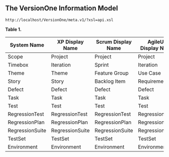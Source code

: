 ## The VersionOne Information Model

```
http://localhost/VersionOne/meta.v1/?xsl=api.xsl
```

<p class="title"><b>Table 1. </b></p><div class="table-contents"><table cellspacing="0" cellpadding="0" border="0"><colgroup><col /><col /><col /><col /><col /></colgroup><thead><tr><th>System Name</th><th>XP Display Name</th><th>Scrum Display Name</th><th>AgileUP Display Name</th><th>DSDM Display Name</th></tr></thead><tbody><tr><td>Scope</td><td>Project</td><td>Project</td><td>Project</td><td>Project</td></tr><tr><td>Timebox</td><td>Iteration</td><td>Sprint</td><td>Iteration</td><td>Iteration</td></tr><tr><td>Theme</td><td>Theme</td><td>Feature Group</td><td>Use Case</td><td>Feature Group</td></tr><tr><td>Story</td><td>Story</td><td>Backlog Item</td><td>Requirement</td><td>Requirement</td></tr><tr><td>Defect</td><td>Defect</td><td>Defect</td><td>Defect</td><td>Defect</td></tr><tr><td>Task</td><td>Task</td><td>Task</td><td>Task</td><td>Task</td></tr><tr><td>Test</td><td>Test</td><td>Test</td><td>Test</td><td>Test</td></tr><tr><td>RegressionTest</td><td>RegressionTest</td><td>RegressionTest</td><td>RegressionTest</td><td>RegressionTest</td></tr><tr><td>RegressionPlan</td><td>RegressionPlan</td><td>RegressionPlan</td><td>RegressionPlan</td><td>RegressionPlan</td></tr><tr><td>RegressionSuite</td><td>RegressionSuite</td><td>RegressionSuite</td><td>RegressionSuite</td><td>RegressionSuite</td></tr><tr><td>TestSet</td><td>TestSet</td><td>TestSet</td><td>TestSet</td><td>TestSet</td></tr><tr><td>Environment</td><td>Environment</td><td>Environment</td><td>Environment</td><td>Environment</td></tr></tbody></table></div></div><br class="table-break" />